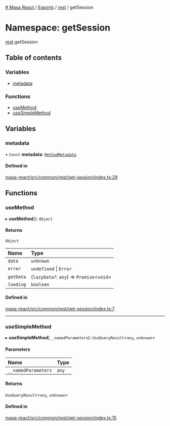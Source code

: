 [# Masa React
](../README.md) / [Exports](../modules.md) / [rest](rest.md) / getSession

# Namespace: getSession

[rest](rest.md).getSession

## Table of contents

### Variables

- [metadata](rest.getSession.md#metadata)

### Functions

- [useMethod](rest.getSession.md#usemethod)
- [useSimpleMethod](rest.getSession.md#usesimplemethod)

## Variables

### metadata

• `Const` **metadata**: [`MethodMetadata`](../interfaces/rest.MethodMetadata.md)

#### Defined in

[masa-react/src/common/rest/get-session/index.ts:29](https://github.com/masa-finance/masa-react/blob/9cffd5b/src/common/rest/get-session/index.ts#L29)

## Functions

### useMethod

▸ **useMethod**(): `Object`

#### Returns

`Object`

| Name | Type |
| :------ | :------ |
| `data` | `unknown` |
| `error` | `undefined` \| `Error` |
| `getData` | (`lazyData?`: `any`) => `Promise`<`void`\> |
| `loading` | `boolean` |

#### Defined in

[masa-react/src/common/rest/get-session/index.ts:7](https://github.com/masa-finance/masa-react/blob/9cffd5b/src/common/rest/get-session/index.ts#L7)

___

### useSimpleMethod

▸ **useSimpleMethod**(`__namedParameters`): `UseQueryResult`<`any`, `unknown`\>

#### Parameters

| Name | Type |
| :------ | :------ |
| `__namedParameters` | `any` |

#### Returns

`UseQueryResult`<`any`, `unknown`\>

#### Defined in

[masa-react/src/common/rest/get-session/index.ts:15](https://github.com/masa-finance/masa-react/blob/9cffd5b/src/common/rest/get-session/index.ts#L15)
